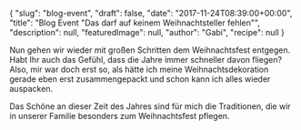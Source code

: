 {
    "slug": "blog-event",
    "draft": false,
    "date": "2017-11-24T08:39:00+00:00",
    "title": "Blog Event \"Das darf auf keinem Weihnachtsteller fehlen\"",
    "description": null,
    "featuredImage": null,
    "author": "Gabi",
    "recipe": null
}

Nun gehen wir wieder mit großen Schritten dem Weihnachtsfest entgegen. Habt Ihr auch das Gefühl, dass die Jahre immer schneller davon fliegen? Also, mir war doch erst so, als hätte ich meine Weihnachtsdekoration gerade eben erst zusammengepackt und schon kann ich alles wieder auspacken.

Das Schöne an dieser Zeit des Jahres sind für mich die Traditionen, die wir in unserer Familie besonders zum Weihnachtsfest pflegen.